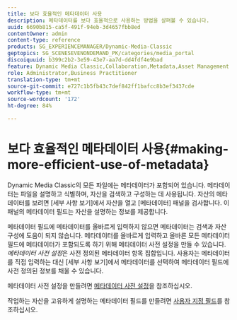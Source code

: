 ```yaml
---
title: 보다 효율적인 메타데이터 사용
description: 메타데이터를 보다 효율적으로 사용하는 방법을 살펴볼 수 있습니다.
uuid: 6690b815-ca5f-491f-94eb-3d4657fbb8ed
contentOwner: admin
content-type: reference
products: SG_EXPERIENCEMANAGER/Dynamic-Media-Classic
geptopics: SG_SCENESEVENONDEMAND_PK/categories/media_portal
discoiquuid: b399c2b2-3e59-43e7-aa7d-dd4fdf4e9bad
feature: Dynamic Media Classic,Collaboration,Metadata,Asset Management
role: Administrator,Business Practitioner
translation-type: tm+mt
source-git-commit: e727c1b5fb43c7def842ff1bafcc8b3ef3437cde
workflow-type: tm+mt
source-wordcount: '172'
ht-degree: 84%

---
```



# 보다 효율적인 메타데이터 사용{#making-more-efficient-use-of-metadata}

Dynamic Media Classic의 모든 파일에는 메타데이터가 포함되어 있습니다. 메타데이터는 파일을 설명하고 식별하며, 자산을 검색하고 구성하는 데 사용됩니다. 자산의 메타데이터를 보려면 [세부 사항 보기]에서 자산을 열고 [메타데이터] 패널을 검사합니다. 이 패널의 메타데이터 필드는 자산을 설명하는 정보를 제공합니다.

메타데이터 필드에 메타데이터를 올바르게 입력하지 않으면 메타데이터는 검색과 자산 구성에 도움이 되지 않습니다. 메타데이터를 올바르게 입력하고 올바른 모든 메타데이터 필드에 메타데이터가 포함되도록 하기 위해 메타데이터 사전 설정을 만들 수 있습니다. *메타데이터 사전 설정*&#x200B;은 사전 정의된 메타데이터 항목 집합입니다. 사용자는 메타데이터를 직접 입력하는 대신 [세부 사항 보기]에서 메타데이터를 선택하여 메타데이터 필드에 사전 정의된 정보를 채울 수 있습니다.

메타데이터 사전 설정을 만들려면 [메타데이터 사전 설정](application-setup.md#metadata_presets)을 참조하십시오.

작업하는 자산을 고유하게 설명하는 메타데이터 필드를 만들려면 [사용자 지정 필드](application-setup.md#user_defined_fields)를 참조하십시오.
